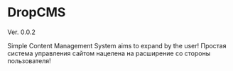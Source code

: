 # DropCMS
Ver. 0.0.2

Simple Content Management System aims to expand by the user!
Простая система управления сайтом нацелена на расширение со стороны пользователя!
